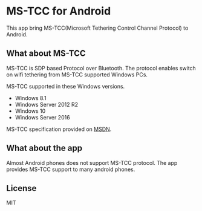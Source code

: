 # MS-TCC for Android

This app bring MS-TCC(Microsoft Tethering Control Channel Protocol) to Android.

## What about MS-TCC

MS-TCC is SDP based Protocol over Bluetooth. The protocol enables switch on wifi tethering from MS-TCC supported Windows PCs.

MS-TCC supported in these Windows versions.

- Windows 8.1
- Windows Server 2012 R2
- Windows 10
- Windows Server 2016

MS-TCC specification provided on [MSDN](https://msdn.microsoft.com/en-us/library/dn409925.aspx).

## What about the app

Almost Android phones does not support MS-TCC protocol. The app provides MS-TCC support to many android phones.

## License

MIT
